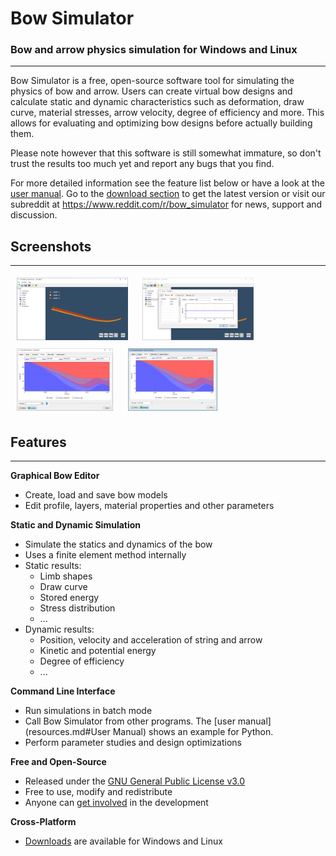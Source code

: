 # Bow Simulator
<h3>Bow and arrow physics simulation for Windows and Linux</h3>

---

Bow Simulator is a free, open-source software tool for simulating the physics of bow and arrow.
Users can create virtual bow designs and calculate static and dynamic characteristics such as deformation, draw curve, material stresses, arrow velocity, degree of efficiency and more.
This allows for evaluating and optimizing bow designs before actually building them.

Please note however that this software is still somewhat immature, so don't trust the results too much yet and report any bugs that you find.

For more detailed information see the feature list below or have a look at the [user manual](resources.md).
Go to the [download section](download.md) to get the latest version or visit our subreddit at https://www.reddit.com/r/bow_simulator for news, support and discussion.

## Screenshots

---

<a href="../images/screenshot_01.png" ><img src="../images/screenshot_01_thumb.png" style="height: 100px; margin: 5px 10px 5px 10px"></a>
<a href="../images/screenshot_02.png" ><img src="../images/screenshot_02_thumb.png" style="height: 100px; margin: 5px 10px 5px 10px"></a>
<a href="../images/screenshot_04.png" ><img src="../images/screenshot_04_thumb.png" style="height: 100px; margin: 5px 10px 5px 10px"></a>
<a href="../images/screenshot_05.png" ><img src="../images/screenshot_05_thumb.png" style="height: 100px; margin: 5px 10px 5px 10px"></a>

## Features

---

**Graphical Bow Editor**

* Create, load and save bow models
* Edit profile, layers, material properties and other parameters


**Static and Dynamic Simulation**

* Simulate the statics and dynamics of the bow
* Uses a finite element method internally
* Static results:
    - Limb shapes
    - Draw curve
    - Stored energy
    - Stress distribution
    - ...
* Dynamic results:
    - Position, velocity and acceleration of string and arrow
    - Kinetic and potential energy
    - Degree of efficiency
    - ...

**Command Line Interface**

* Run simulations in batch mode
* Call Bow Simulator from other programs. The [user manual](resources.md#User Manual) shows an example for Python.
* Perform parameter studies and design optimizations

<!--
**Fully Documented**

* [User Manual](resources.md#User Manual): Helps you getting started with the program.
* [Technical Documentation](resources.md#Technical Documentation): Detailed documentation of the internal simulation methods.
<br><br>
-->

**Free and Open-Source**

* Released under the [GNU General Public License v3.0](https://www.gnu.org/licenses/gpl.html)
* Free to use, modify and redistribute
* Anyone can [get involved](contributing.md) in the development

**Cross-Platform**

* [Downloads](download.md) are available for Windows and Linux
